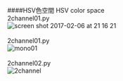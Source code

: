 ####HSV色空間 HSV color space<br>
2channel01.py<br>
![screen shot 2017-02-06 at 21 16 21](https://cloud.githubusercontent.com/assets/17031124/22646719/2076476e-ecb1-11e6-9159-70b642bbf8f4.png)<br>
<br>
2channel01.py<br>
![mono01](https://cloud.githubusercontent.com/assets/17031124/22646973/576c7814-ecb2-11e6-847d-ba4850bb473c.png)<br>
<br>
2channel02.py<br>
![2channel](https://cloud.githubusercontent.com/assets/17031124/22648469/3623e504-ecba-11e6-9c2c-eb670d46aaaa.png)<br>
